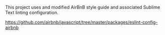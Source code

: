 This project uses and modified AirBnB style guide and associated Sublime Text linting configuration.

https://github.com/airbnb/javascript/tree/master/packages/eslint-config-airbnb

